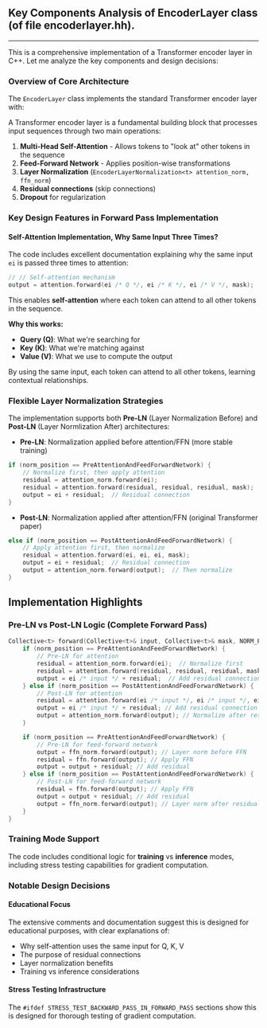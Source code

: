 ## Key Components Analysis of EncoderLayer class (of file encoderlayer.hh).
---

This is a comprehensive implementation of a Transformer encoder layer in C++. Let me analyze the key components and design decisions:

### Overview of Core Architecture

The `EncoderLayer` class implements the standard Transformer encoder layer with:

A Transformer encoder layer is a fundamental building block that processes input sequences through two main operations:
1. **Multi-Head Self-Attention** - Allows tokens to "look at" other tokens in the sequence
2. **Feed-Forward Network** - Applies position-wise transformations
3. **Layer Normalization** (`EncoderLayerNormalization<t> attention_norm, ffn_norm`)
4. **Residual connections** (skip connections)
5. **Dropout** for regularization

### Key Design Features in Forward Pass Implementation

#### Self-Attention Implementation, Why Same Input Three Times?
The code includes excellent documentation explaining why the same input `ei` is passed three times to attention:
```cpp
// // Self-attention mechanism
output = attention.forward(ei /* Q */, ei /* K */, ei /* V */, mask);
```
This enables **self-attention** where each token can attend to all other tokens in the sequence.

**Why this works:**
- **Query (Q)**: What we're searching for
- **Key (K)**: What we're matching against  
- **Value (V)**: What we use to compute the output

By using the same input, each token can attend to all other tokens, learning contextual relationships.

### Flexible Layer Normalization Strategies

The implementation supports both **Pre-LN** (Layer Normalization Before) and **Post-LN** (Layer Normlization After) architectures:

- **Pre-LN**: Normalization applied before attention/FFN (more stable training)

```cpp
if (norm_position == PreAttentionAndFeedForwardNetwork) {
    // Normalize first, then apply attention
    residual = attention_norm.forward(ei);
    residual = attention.forward(residual, residual, residual, mask);
    output = ei + residual;  // Residual connection
}
```

- **Post-LN**: Normalization applied after attention/FFN (original Transformer paper)
```cpp
else if (norm_position == PostAttentionAndFeedForwardNetwork) {
    // Apply attention first, then normalize
    residual = attention.forward(ei, ei, ei, mask);
    output = ei + residual;  // Residual connection
    output = attention_norm.forward(output);  // Then normalize
}
```
## Implementation Highlights

### Pre-LN vs Post-LN Logic (Complete Forward Pass)

```C++
Collective<t> forward(Collective<t>& input, Collective<t>& mask, NORM_POSITION norm_position = PreLN, bool is_training = true) {
	if (norm_position == PreAttentionAndFeedForwardNetwork) {
		// Pre-LN for attention
		residual = attention_norm.forward(ei);  // Normalize first
		residual = attention.forward(residual, residual, residual, mask);
		output = ei /* input */ + residual;  // Add residual connection
	} else if (norm_position == PostAttentionAndFeedForwardNetwork) {
		// Post-LN for attention
		residual = attention.forward(ei /* input */, ei /* input */, ei /* input */, mask);
		output = ei /* input */ + residual; // Add residual connection
		output = attention_norm.forward(output); // Normalize after residual
	}

	if (norm_position == PreAttentionAndFeedForwardNetwork) {                     
		// Pre-LN for feed-forward network
		output = ffn_norm.forward(output); // Layer norm before FFN
		residual = ffn.forward(output); // Apply FFN
		output = output + residual; // Add residual                    
	} else if (norm_position == PostAttentionAndFeedForwardNetwork) {
		// Post-LN for feed-forward network 
		residual = ffn.forward(output); // Apply FFN
		output = output + residual; // Add residual
		output = ffn_norm.forward(output); // Layer norm after residual
	}
}
```

### Training Mode Support
The code includes conditional logic for **training** vs **inference** modes, including stress testing capabilities for gradient computation.

### Notable Design Decisions

#### Educational Focus
The extensive comments and documentation suggest this is designed for educational purposes, with clear explanations of:
- Why self-attention uses the same input for Q, K, V
- The purpose of residual connections
- Layer normalization benefits
- Training vs inference considerations

#### Stress Testing Infrastructure
The `#ifdef STRESS_TEST_BACKWARD_PASS_IN_FORWARD_PASS` sections show this is designed for thorough testing of gradient computation.

